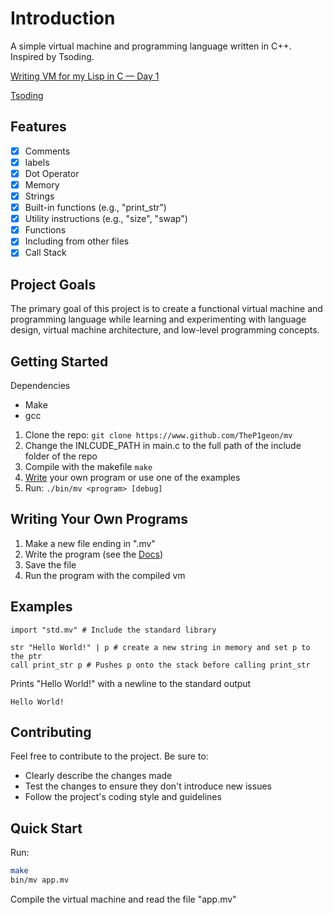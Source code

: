 # Introduction
A simple virtual machine and programming language written in C++. Inspired by Tsoding.

[Writing VM for my Lisp in C — Day 1](https://www.youtube.com/watch?v=0irYsCYuZws&list=PLpM-Dvs8t0VY73ytTCQqgvgCWttV3m8LM) 

[Tsoding](https://www.youtube.com/@TsodingDaily)

## Features
 - [X] Comments
 - [X] labels
 - [X] Dot Operator
 - [X] Memory
 - [X] Strings
 - [X] Built-in functions (e.g., "print_str")
 - [X] Utility instructions (e.g., "size", "swap")
 - [X] Functions
 - [X] Including from other files
 - [X] Call Stack

## Project Goals

The primary goal of this project is to create a functional virtual machine and programming language while learning and experimenting with language design, virtual machine architecture, and low-level programming concepts.

## Getting Started

Dependencies

- Make
- gcc

1. Clone the repo: ```git clone https://www.github.com/TheP1geon/mv```
2. Change the INLCUDE_PATH in main.c to the full path of the include folder of the repo
3. Compile with the makefile ```make```
4. [Write](#writing-your-own-programs) your own program or use one of the examples
5. Run: ```./bin/mv <program> [debug]```

## Writing Your Own Programs

1. Make a new file ending in ".mv"
2. Write the program (see the [Docs](https://github.com/TheP1geon/mv-cpp/blob/main/docs.md))
3. Save the file
4. Run the program with the compiled vm

## Examples

```vasm
import "std.mv" # Include the standard library

str "Hello World!" | p # create a new string in memory and set p to the ptr
call print_str p # Pushes p onto the stack before calling print_str
```

Prints "Hello World!" with a newline to the standard output

```
Hello World!
```

## Contributing

Feel free to contribute to the project. Be sure to:

- Clearly describe the changes made
- Test the changes to ensure they don't introduce new issues
- Follow the project's coding style and guidelines

## Quick Start

Run:
```bash
make
bin/mv app.mv
```
Compile the virtual machine and read the file "app.mv"
